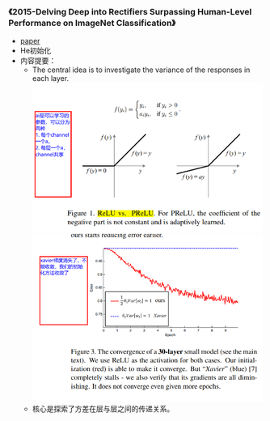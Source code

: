 ### 《2015-Delving Deep into Rectifiers Surpassing Human-Level Performance on ImageNet Classification》
* [paper](paper/21.904-15-Delving-Deep-into-Rectifiers-Surpassing-Human-Level-Performance-on-ImageNet-Classification.pdf)
* He初始化
* 内容提要：
    * The central idea is to investigate the variance of the responses in each layer.\
    ![](readme/21.904-PReLU_01.png)
    ![](readme/21.904-PReLU_02.png)
    * 核心是探索了方差在层与层之间的传递关系。